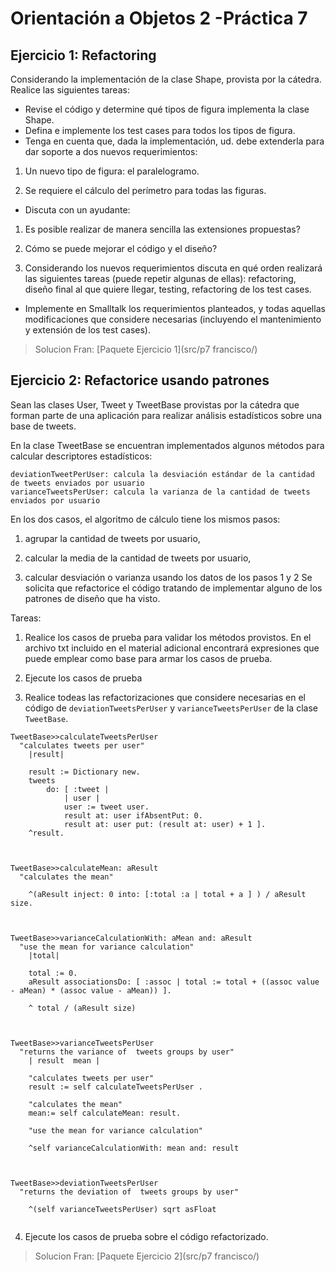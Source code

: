 Orientación a Objetos 2 -Práctica 7
====================================



Ejercicio 1: Refactoring
-------------------------------------


Considerando la implementación de la clase Shape, provista por la cátedra. Realice las siguientes tareas:

  - Revise el código y determine qué tipos de figura implementa la clase Shape.
  - Defina e implemente los test cases para todos los tipos de figura.
  - Tenga en cuenta que, dada la implementación, ud. debe extenderla para dar soporte a dos nuevos requerimientos:
  
1. Un nuevo tipo de figura: el paralelogramo.

2. Se requiere el cálculo del perímetro para todas las figuras.

- Discuta con un ayudante:

1. Es posible realizar de manera sencilla las extensiones propuestas?

2. Cómo se puede mejorar el código y el diseño?

3. Considerando los nuevos requerimientos discuta en qué orden realizará las siguientes tareas (puede repetir
algunas de ellas): refactoring, diseño final al que quiere llegar, testing, refactoring de los test cases.

- Implemente en Smalltalk los requerimientos planteados, y todas aquellas modificaciones que considere necesarias (incluyendo el mantenimiento y extensión de los test cases).


> Solucion Fran:
  [Paquete Ejercicio 1](src/p7 francisco/)



Ejercicio 2: Refactorice usando patrones
-------------------------------------


Sean las clases User, Tweet y TweetBase provistas por la cátedra que forman parte de una aplicación para realizar
análisis estadísticos sobre una base de tweets.

En la clase TweetBase se encuentran implementados algunos métodos para calcular descriptores estadísticos:

```
deviationTweetPerUser: calcula la desviación estándar de la cantidad de tweets enviados por usuario
varianceTweetsPerUser: calcula la varianza de la cantidad de tweets enviados por usuario
```

En los dos casos, el algoritmo de cálculo tiene los mismos pasos:

1. agrupar la cantidad de tweets por usuario,

2. calcular la media de la cantidad de tweets por usuario,

3. calcular desviación o varianza usando los datos de los pasos 1 y 2 Se solicita que refactorice el código tratando de implementar alguno de los patrones de diseño que ha visto.

Tareas:

1. Realice los casos de prueba para validar los métodos provistos. En el archivo txt incluido en el material adicional encontrará expresiones que puede emplear como base para armar los casos de prueba.

2. Ejecute los casos de prueba 

3. Realice todeas las refactorizaciones que considere necesarias en el código de ```deviationTweetsPerUser``` y ```varianceTweetsPerUser``` de la clase ```TweetBase```.

```
TweetBase>>calculateTweetsPerUser
  "calculates tweets per user"
	|result|

	result := Dictionary new.
	tweets
		do: [ :tweet | 
			| user |
			user := tweet user.
			result at: user ifAbsentPut: 0.
			result at: user put: (result at: user) + 1 ].
	^result.


	
TweetBase>>calculateMean: aResult
  "calculates the mean"
	
	^(aResult inject: 0 into: [:total :a | total + a ] ) / aResult size. 	



TweetBase>>varianceCalculationWith: aMean and: aResult
  "use the mean for variance calculation"
	|total|

	total := 0.
	aResult associationsDo: [ :assoc | total := total + ((assoc value - aMean) * (assoc value - aMean)) ].
	
	^ total / (aResult size)



TweetBase>>varianceTweetsPerUser
  "returns the variance of  tweets groups by user"
	| result  mean |
	
	"calculates tweets per user"
	result := self calculateTweetsPerUser .
	
	"calculates the mean"
	mean:= self calculateMean: result.
	
	"use the mean for variance calculation"
	
	^self varianceCalculationWith: mean and: result
	


TweetBase>>deviationTweetsPerUser
  "returns the deviation of  tweets groups by user"

	^(self varianceTweetsPerUser) sqrt asFloat


```

4. Ejecute los casos de prueba sobre el código refactorizado.


> Solucion Fran:
  [Paquete Ejercicio 2](src/p7 francisco/)
